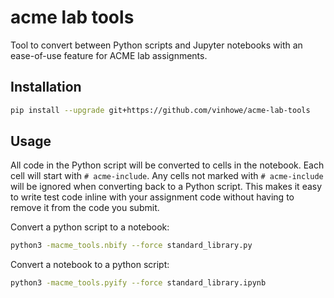 # acme lab tools

Tool to convert between Python scripts and Jupyter notebooks with an ease-of-use feature for ACME lab assignments.

## Installation

```sh
pip install --upgrade git+https://github.com/vinhowe/acme-lab-tools
```

## Usage

All code in the Python script will be converted to cells in the notebook. Each cell will start with `# acme-include`. Any cells not marked with `# acme-include` will be ignored when converting back to a Python script. This makes it easy to write test code inline with your assignment code without having to remove it from the code you submit.

Convert a python script to a notebook:

```sh
python3 -macme_tools.nbify --force standard_library.py
```

Convert a notebook to a python script:

```sh
python3 -macme_tools.pyify --force standard_library.ipynb
```